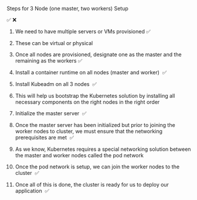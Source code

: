 Steps for 3 Node (one master, two workers) Setup

✅ ❌

1. We need to have multiple servers or VMs provisioned ✅

1. These can be virtual or physical

1. Once all nodes are provisioned, designate one as the master and the remaining as the workers ✅

1. Install a container runtime on all nodes (master and worker)  ✅

1. Install Kubeadm on all 3 nodes  ✅

1. This will help us bootstrap the Kubernetes solution by installing all necessary components on the right nodes in the right order

1. Initialize the master server  ✅

1. Once the master server has been initialized but prior to joining the worker nodes to cluster, we must ensure that the networking prerequisites are met  ✅

1. As we know, Kubernetes requires a special networking solution between the master and worker nodes called the pod network

1. Once the pod network is setup, we can join the worker nodes to the cluster  ✅

1. Once all of this is done, the cluster is ready for us to deploy our application  ✅